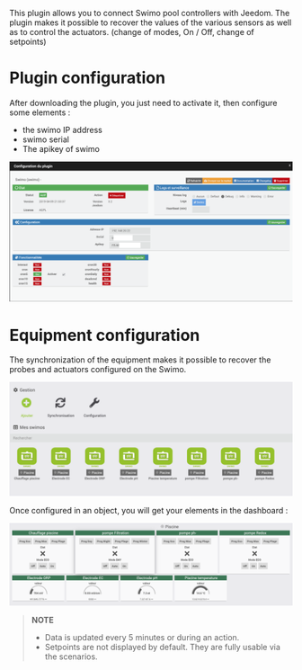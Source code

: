 This plugin allows you to connect Swimo pool controllers with Jeedom.
The plugin makes it possible to recover the values of the various sensors as well as to control the actuators. (change of modes, On / Off, change of setpoints)

Plugin configuration
=======================

After downloading the plugin, you just need to activate it,
then configure some elements :

- the swimo IP address
- swimo serial
- The apikey of swimo

![swimo](../images/swimo1.png)

Equipment configuration
=============================

The synchronization of the equipment makes it possible to recover the probes and actuators configured on the Swimo.

![swimo2](../images/swimo2.png)

Once configured in an object, you will get your elements in the dashboard :

![swimo3](../images/swimo3.png)

> **NOTE**
>
> - Data is updated every 5 minutes or during an action.
> - Setpoints are not displayed by default.
> They are fully usable via the scenarios.
